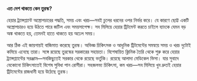 **এত দেশ থাকতে কেন তুরস্ক?**

হেয়ার ট্র্যান্সপ্ল্যান্ট অস্ত্রোপচারের পদ্ধতি, সময় এবং খরচ—সবই চুলের ধরনের ওপর নির্ভর করে। যে কারণে ছোট্ট একটি অস্ত্রোপচারও হয়ে উঠতে পারে জটিল এবং সময়সাপেক্ষ। সব মিলিয়ে হেয়ার ট্রিটমেন্ট করতে চাইলে ব্যাংকে যেমন বড় অঙ্ক থাকতে হয়, তেমনই হাতে থাকতে হয় অঢেল সময়।

আর ঠিক এই জায়গায়ই বাজিমাত করেছে তুরস্ক। অভিজ্ঞ চিকিৎসক ও আধুনিক ট্রিটমেন্টের সমন্বয়ে সময় ও খরচ দুটোই কমিয়ে এনেছে তারা। সঙ্গে রয়েছে তুরস্কের সরকারের সহায়তা। বিশেষায়িত ক্লিনিক তৈরি থেকে শুরু করে হেয়ার ট্র্যান্সপ্ল্যান্টের সরঞ্জাম—সবকিছুতেই সরকার থেকে রয়েছে ভর্তুকি। রয়েছে আলাদা মেডিকেল ভিসা। যার সুবাদে যেকোনো চিকিৎসাতেই বিশেষ সুবিধা পান রোগীরা। সহজলভ্য চিকিৎসা, কম খরচ—সব মিলিয়ে খুব দ্রুতই হেয়ার ট্রিটমেন্টের রাজধানী হয়ে উঠেছে তুরস্ক।
